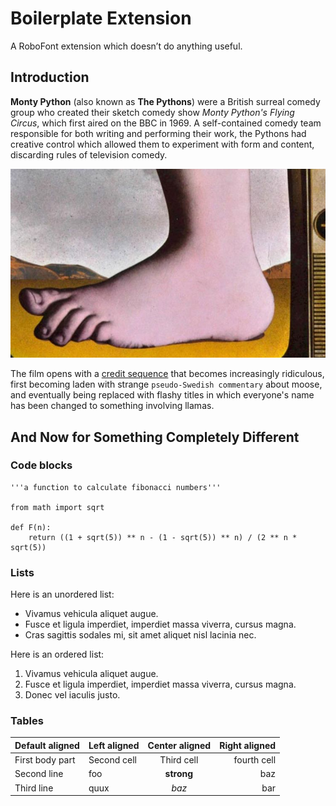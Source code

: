 Boilerplate Extension
=====================

A RoboFont extension which doesn’t do anything useful.

## Introduction

**Monty Python** (also known as **The Pythons**) were a British surreal comedy group who created their sketch comedy show *Monty Python's Flying Circus*, which first aired on the BBC in 1969. A self-contained comedy team responsible for both writing and performing their work, the Pythons had creative control which allowed them to experiment with form and content, discarding rules of television comedy.

![this is a caption](foot.jpg)

The film opens with a [credit sequence](http://youtu.be/djKPvXDwXcs) that becomes increasingly ridiculous, first becoming laden with strange `pseudo-Swedish commentary` about moose, and eventually being replaced with flashy titles in which everyone's name has been changed to something involving llamas.

## And Now for Something Completely Different

### Code blocks

	'''a function to calculate fibonacci numbers'''
	
	from math import sqrt
	
	def F(n):
	    return ((1 + sqrt(5)) ** n - (1 - sqrt(5)) ** n) / (2 ** n * sqrt(5))

### Lists

Here is an unordered list:

- Vivamus vehicula aliquet augue.
- Fusce et ligula imperdiet, imperdiet massa viverra, cursus magna.
- Cras sagittis sodales mi, sit amet aliquet nisl lacinia nec.

Here is an ordered list:

1. Vivamus vehicula aliquet augue.
2. Fusce et ligula imperdiet, imperdiet massa viverra, cursus magna.
3. Donec vel iaculis justo.

### Tables

| Default aligned |Left aligned| Center aligned  | Right aligned  |
|-----------------|:-----------|:---------------:|---------------:|
| First body part |Second cell | Third cell      | fourth cell    |
| Second line     |foo         | **strong**      | baz            |
| Third line      |quux        | *baz*           | bar            |
